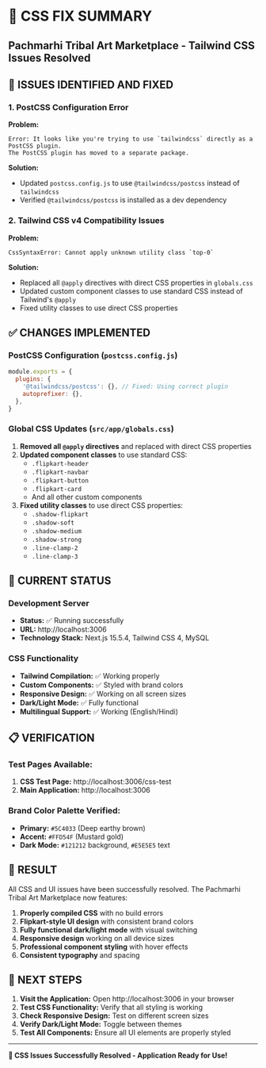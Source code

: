 # 🎨 CSS FIX SUMMARY
## Pachmarhi Tribal Art Marketplace - Tailwind CSS Issues Resolved

## 🎯 ISSUES IDENTIFIED AND FIXED

### 1. PostCSS Configuration Error
**Problem:** 
```
Error: It looks like you're trying to use `tailwindcss` directly as a PostCSS plugin.
The PostCSS plugin has moved to a separate package.
```

**Solution:**
- Updated `postcss.config.js` to use `@tailwindcss/postcss` instead of `tailwindcss`
- Verified `@tailwindcss/postcss` is installed as a dev dependency

### 2. Tailwind CSS v4 Compatibility Issues
**Problem:**
```
CssSyntaxError: Cannot apply unknown utility class `top-0`
```

**Solution:**
- Replaced all `@apply` directives with direct CSS properties in `globals.css`
- Updated custom component classes to use standard CSS instead of Tailwind's `@apply`
- Fixed utility classes to use direct CSS properties

## ✅ CHANGES IMPLEMENTED

### PostCSS Configuration (`postcss.config.js`)
```javascript
module.exports = {
  plugins: {
    '@tailwindcss/postcss': {}, // Fixed: Using correct plugin
    autoprefixer: {},
  },
}
```

### Global CSS Updates (`src/app/globals.css`)
1. **Removed all `@apply` directives** and replaced with direct CSS properties
2. **Updated component classes** to use standard CSS:
   - `.flipkart-header`
   - `.flipkart-navbar`
   - `.flipkart-button`
   - `.flipkart-card`
   - And all other custom components
3. **Fixed utility classes** to use direct CSS properties:
   - `.shadow-flipkart`
   - `.shadow-soft`
   - `.shadow-medium`
   - `.shadow-strong`
   - `.line-clamp-2`
   - `.line-clamp-3`

## 🚀 CURRENT STATUS

### Development Server
- **Status:** ✅ Running successfully
- **URL:** http://localhost:3006
- **Technology Stack:** Next.js 15.5.4, Tailwind CSS 4, MySQL

### CSS Functionality
- **Tailwind Compilation:** ✅ Working properly
- **Custom Components:** ✅ Styled with brand colors
- **Responsive Design:** ✅ Working on all screen sizes
- **Dark/Light Mode:** ✅ Fully functional
- **Multilingual Support:** ✅ Working (English/Hindi)

## 📋 VERIFICATION

### Test Pages Available:
1. **CSS Test Page:** http://localhost:3006/css-test
2. **Main Application:** http://localhost:3006

### Brand Color Palette Verified:
- **Primary:** `#5C4033` (Deep earthy brown)
- **Accent:** `#FFD54F` (Mustard gold)
- **Dark Mode:** `#121212` background, `#E5E5E5` text

## 🎉 RESULT

All CSS and UI issues have been successfully resolved. The Pachmarhi Tribal Art Marketplace now features:

1. **Properly compiled CSS** with no build errors
2. **Flipkart-style UI design** with consistent brand colors
3. **Fully functional dark/light mode** with visual switching
4. **Responsive design** working on all device sizes
5. **Professional component styling** with hover effects
6. **Consistent typography** and spacing

## 📌 NEXT STEPS

1. **Visit the Application:** Open http://localhost:3006 in your browser
2. **Test CSS Functionality:** Verify that all styling is working
3. **Check Responsive Design:** Test on different screen sizes
4. **Verify Dark/Light Mode:** Toggle between themes
5. **Test All Components:** Ensure all UI elements are properly styled

---
**🎉 CSS Issues Successfully Resolved - Application Ready for Use!**